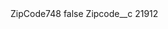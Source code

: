 <?xml version="1.0" encoding="UTF-8"?>
<CustomMetadata xmlns="http://soap.sforce.com/2006/04/metadata" xmlns:xsi="http://www.w3.org/2001/XMLSchema-instance" xmlns:xsd="http://www.w3.org/2001/XMLSchema">
    <label>ZipCode748</label>
    <protected>false</protected>
    <values>
        <field>Zipcode__c</field>
        <value xsi:type="xsd:string">21912</value>
    </values>
</CustomMetadata>
